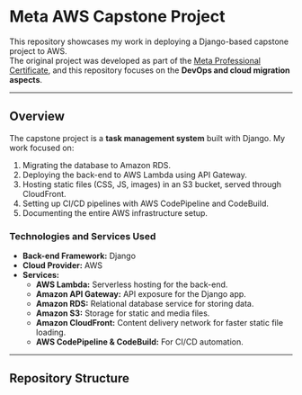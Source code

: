# Meta AWS Capstone Project

This repository showcases my work in deploying a Django-based capstone project to AWS.  
The original project was developed as part of the [Meta Professional Certificate](https://www.coursera.org/professional-certificates/meta-backend-developer), 
and this repository focuses on the **DevOps and cloud migration aspects**.

---

## Overview

The capstone project is a **task management system** built with Django. My work focused on:
1. Migrating the database to Amazon RDS.
2. Deploying the back-end to AWS Lambda using API Gateway.
3. Hosting static files (CSS, JS, images) in an S3 bucket, served through CloudFront.
4. Setting up CI/CD pipelines with AWS CodePipeline and CodeBuild.
5. Documenting the entire AWS infrastructure setup.

### Technologies and Services Used
- **Back-end Framework:** Django
- **Cloud Provider:** AWS
- **Services:**
  - **AWS Lambda:** Serverless hosting for the back-end.
  - **Amazon API Gateway:** API exposure for the Django app.
  - **Amazon RDS:** Relational database service for storing data.
  - **Amazon S3:** Storage for static and media files.
  - **Amazon CloudFront:** Content delivery network for faster static file loading.
  - **AWS CodePipeline & CodeBuild:** For CI/CD automation.

---

## Repository Structure

